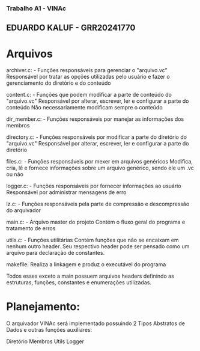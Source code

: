 ### Trabalho A1 - VINAc 

## EDUARDO KALUF - GRR20241770

# Arquivos

archiver.c:
    - Funções responsáveis para gerenciar o "arquivo.vc"
    Responsável por tratar as opções utilizadas pelo usuário e fazer o gerenciamento do diretório e do conteúdo

content.c:
    - Funções que podem modificar a parte de conteúdo do "arquivo.vc"
    Responsável por alterar, escrever, ler e configurar a parte do conteúdo
    Não necessariamente modificam sempre o conteúdo

dir_member.c:
    - Funções responsáveis por manejar as informações dos membros

directory.c:
    - Funções responsáveis por modificar a parte do diretório do "arquivo.vc"
    Responsável por alterar, escrever, ler e configurar a parte do diretório

files.c:
    - Funções responsáveis por mexer em arquivos genéricos
    Modifica, cria, lê e fornece informações sobre um arquivo genérico, sendo ele um .vc ou não 

logger.c:
    - Funções responsáveis por fornecer informações ao usuário
    Responsável por administrar mensagens de erro 

lz.c:
    - Funções responsáveis pela parte de compressão e descompressão do arquivador

main.c:
    - Arquivo master do projeto
    Contém o fluxo geral do programa e tratamento de erros

utils.c:
    - Funções utilitárias
    Contém funções que não se encaixam em nenhum outro header.
    Seu respectivo header pode ser pensado como um arquivo para declaração de constantes.

makefile:
    Realiza a linkagem e produz o executável do programa

Todos esses exceto a main possuem arquivos headers definindo as estruturas, funções, constantes e enumerações utilizadas.

# Planejamento:

O arquivador VINAc será implementado possuindo 2 Tipos Abstratos de Dados e outras funções auxiliares:

Diretório
Membros
Utils
Logger
